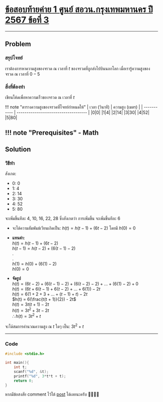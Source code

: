 # [ข้อสอบท้ายค่าย 1 ศูนย์ สอวน.กรุงเทพมหานคร ปี 2567 ข้อที่ 3](https://grader.gchan.moe/problemset/c1_bkk67_3)

---

## Problem

### สรุปโจทย์

เราต้องการหาความสูงของจรวด ณ เวลาที่ $t$ ของจรวดที่ถูกส่งไปบินนอกโลก เมื่อเรารู้ความสูงของจรวด ณ เวลาที่ $0-5$

### สิ่งที่ต้องทำ

เขียนโค้ดเพื่อหาความเร็วของจรวด ณ เวลาที่ $t$

!!! note "ตารางความสูงของจรวดที่โจทย์กำหนดให้"
    | เวลา (วินาที)      | ความสูง (เมตร)                          |
    | ----------- | ------------------------------------ |
    |0|0|
    |1|4|
    |2|14|
    |3|30|
    |4|52|
    |5|80|

!!! note "Prerequisites"
    - Math
---

## Solution

### วิธีทำ

สังเกต:

- 0: 0
- 1: 4
- 2: 14
- 3: 30
- 4: 52
- 5: 80

จะเพิ่มขึ้นทีละ 4, 10, 16, 22, 28 ซึ่งสังเกตว่า การเพิ่มขึ้น จะเพิ่มขึ้นทีละ 6

- จะได้ความสัมพันธ์เวียนเกิดเป็น: $h(t) = h(t - 1) + (6t - 2)$ โดยมี $h(0) = 0$

- **แทนค่า:**<br>
$h(t) = h(t - 1) + (6t - 2)$<br>
$h(t - 1) = h(t - 2) + (6(t - 1) - 2)$<br>
.<br>
.<br>
$h(1) = h(0) + (6(1) - 2)$<br>
$h(0) = 0$<br>

- **จัดรูป**<br>
$h(t) = (6t - 2) + (6(t - 1) - 2) + (6(t - 2) - 2) + ... + (6(1) - 2) + 0$<br>
$h(t) = (6t + 6(t - 1) + 6(t - 2) + ... + 6(1)) - 2t$<br>
$h(t) = 6(1 + 2 + 3 + ... + (t - 1) + t) - 2t$<br>
$h(t) = 6(\frac{t(t + 1)}{2}) - 2t$<br>
$h(t) = 3t(t + 1) - 2t$<br>
$h(t) = 3t^2 + 3t - 2t$<br>
$\therefore h(t) = 3t^2 + t$

จะได้สมการคำนวณความสูง ณ $t$ ใดๆ เป็น: $3t^2 + t$

---

### Code

```cpp title="astronaut.c"
#include <stdio.h>

int main(){
    int t; 
    scanf("%d", &t);
    printf("%d", 3*t*t + t);
    return 0;
}
```

หากมีข้อสงสัย comment ไว้ใต้ [post](https://www.facebook.com/share/p/1BWCw366mm/) ได้เลยนะครับ 🙇‍♂️🙇‍♂️  
